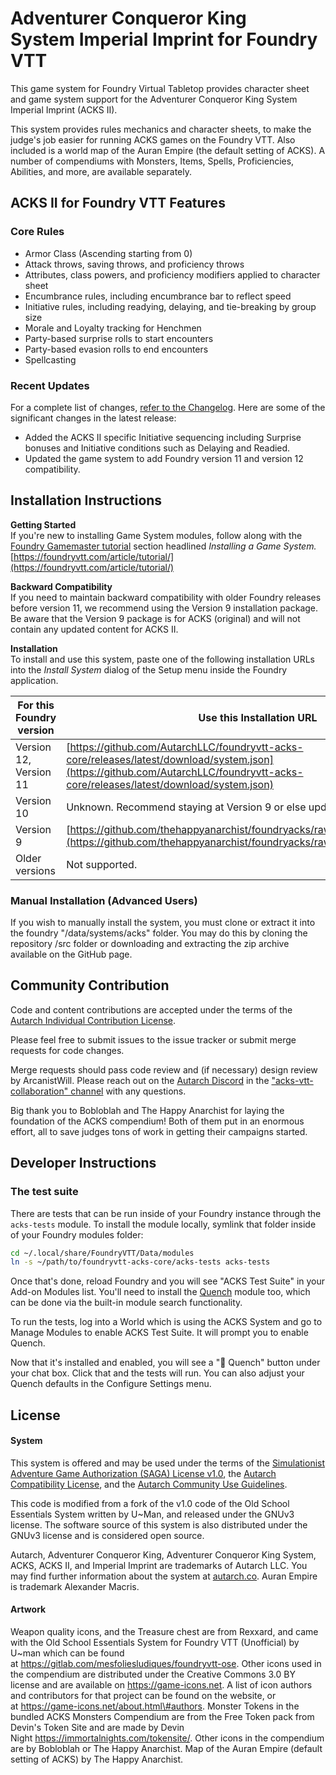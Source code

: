 # **Adventurer Conqueror King System Imperial Imprint** for Foundry VTT

This game system for Foundry Virtual Tabletop provides character sheet
and game system support for the Adventurer Conqueror King System
Imperial Imprint (ACKS II).

This system provides rules mechanics and character sheets, to make the
judge's job easier for running ACKS games on the Foundry VTT. Also
included is a world map of the Auran Empire (the default setting of
ACKS). A number of compendiums with Monsters, Items, Spells,
Proficiencies, Abilities, and more, are available separately.

## ACKS II for Foundry VTT Features
### **Core Rules**
- Armor Class (Ascending starting from 0)
- Attack throws, saving throws, and proficiency throws
- Attributes, class powers, and proficiency modifiers applied to character sheet
- Encumbrance rules, including encumbrance bar to reflect speed
- Initiative rules, including readying, delaying, and tie-breaking by group size
- Morale and Loyalty tracking for Henchmen
- Party-based surprise rolls to start encounters
- Party-based evasion rolls to end encounters
- Spellcasting

### **Recent Updates**
For a complete list of changes, [refer to the Changelog](https://github.com/AutarchLLC/foundryvtt-acks-core/blob/master/Changelog.txt). Here are some of the significant changes in the latest release:

- Added the ACKS II specific Initiative sequencing including Surprise bonuses and Initiative conditions such as Delaying and Readied.
- Updated the game system to add Foundry version 11 and version 12 compatibility.

## Installation Instructions
**Getting Started**  
If you're new to installing Game System modules, follow along with the [Foundry Gamemaster tutorial](https://foundryvtt.com/article/tutorial/) section headlined *Installing a Game System.* [https://foundryvtt.com/article/tutorial/](https://foundryvtt.com/article/tutorial/)

**Backward Compatibility**  
If you need to maintain backward compatibility with older Foundry releases before version 11, we recommend using the Version 9 installation package. Be aware that the Version 9 package is for ACKS (original) and will not contain any updated content for ACKS II.

**Installation**  
To install and use this system, paste one of the following installation URLs into the *Install System* dialog of the Setup menu inside the Foundry application.

| For this<br/>Foundry version | Use this Installation URL |
| --------------- | ---------------- |
| Version 12, <br/>Version 11 | [https://github.com/AutarchLLC/foundryvtt-acks-core/releases/latest/download/system.json](https://github.com/AutarchLLC/foundryvtt-acks-core/releases/latest/download/system.json) |
| Version 10 | Unknown. Recommend staying at Version 9 or else updating to Version 11. |
| Version 9 | [https://github.com/thehappyanarchist/foundryacks/raw/master/src/system.json](https://github.com/thehappyanarchist/foundryacks/raw/master/src/system.json) |
| Older versions | Not supported. |

### Manual Installation (Advanced Users)
If you wish to manually install the system, you must clone or extract it into the foundry "/data/systems/acks" folder. You may do this by cloning the repository /src folder or downloading and extracting the zip archive available on the GitHub page.

## Community Contribution

Code and content contributions are accepted under the terms of the
[<span class="underline">Autarch Individual Contribution License</span>](autarch-individual-contributor-license-agreement.md).

Please feel free to submit issues to the issue tracker or submit merge requests for code changes.

Merge requests should pass code review and (if necessary) design review by ArcanistWill.
Please reach out on
the [<span class="underline">Autarch Discord</span>](https://discord.gg/MabfMkk) in
the [<span class="underline">"acks-vtt-collaboration" channel</span>](https://discord.com/channels/427567650449915904/758364713192521779)
with any questions.

Big thank you to Bobloblah and The Happy Anarchist for laying the
foundation of the ACKS compendium\! Both of them put in an enormous effort, all to
save judges tons of work in getting their campaigns started.

## Developer Instructions
### The test suite

There are tests that can be run inside of your Foundry instance through the `acks-tests` module.  To
install the module locally, symlink that folder inside of your Foundry modules folder:
```bash
cd ~/.local/share/FoundryVTT/Data/modules
ln -s ~/path/to/foundryvtt-acks-core/acks-tests acks-tests
```
Once that's done, reload Foundry and you will see "ACKS Test Suite" in your Add-on Modules list.
You'll need to install the [Quench](https://ethaks.github.io/FVTT-Quench/index.html) module too,
which can be done via the built-in module search functionality.

To run the tests, log into a World which is using the ACKS System and go to Manage Modules to enable
ACKS Test Suite.  It will prompt you to enable Quench.

Now that it's installed and enabled, you will see a "🧪 Quench" button under your chat box. Click
that and the tests will run.  You can also adjust your Quench defaults in the Configure Settings
menu.

## License
#### System

This system is offered and may be used under the terms of
the [<span class="underline">Simulationist Adventure Game Authorization (SAGA) License v1.0</span>](saga-license.md),
the [<span class="underline">Autarch Compatibility License</span>](autarch-compatibility-license.md), and
the [<span class="underline">Autarch Community Use Guidelines</span>](autarch-community-use-guidelines.md).

This code is modified from a fork of the v1.0 code of the Old School Essentials System written by U~Man, and released under the GNUv3 license. The software source of this system is also distributed under the GNUv3 license and is considered open source.

Autarch, Adventurer Conqueror King, Adventurer Conqueror King System,
ACKS, ACKS II, and Imperial Imprint are trademarks of Autarch LLC.
You may find further information about the system
at [<span class="underline">autarch.co</span>](https://autarch.co/).
Auran Empire is trademark Alexander Macris.

#### Artwork

Weapon quality icons, and the Treasure chest are from Rexxard, and came
with the Old School Essentials System for Foundry VTT (Unofficial) by
U\~man which can be found
at [<span class="underline">https://gitlab.com/mesfoliesludiques/foundryvtt-ose</span>](https://gitlab.com/mesfoliesludiques/foundryvtt-ose).
Other icons used in the compendium are distributed under the Creative
Commons 3.0 BY license and are available
on [<span class="underline">https://game-icons.net</span>](https://game-icons.net/).
A list of icon authors and contributors for that project can be found on
the website, or
at [<span class="underline">https://game-icons.net/about.html\#authors</span>](https://game-icons.net/about.html#authors).
Monster Tokens in the bundled ACKS Monsters Compendium are from the Free
Token pack from Devin's Token Site and are made by Devin
Night [<span class="underline">https://immortalnights.com/tokensite/</span>](https://immortalnights.com/tokensite/).
Other icons in the compendium are by Bobloblah or The Happy Anarchist.
Map of the Auran Empire (default setting of ACKS) by The Happy Anarchist.
